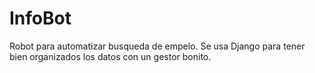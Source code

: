 # InfoBot

Robot para automatizar busqueda de empelo.
Se usa Django para tener bien organizados los datos con un gestor bonito.

